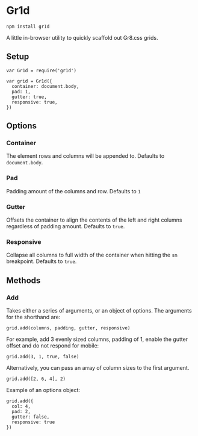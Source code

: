 # Gr1d

`npm install gr1d`

A little in-browser utility to quickly scaffold out Gr8.css grids.

## Setup

```
var Gr1d = require('gr1d')

var grid = Gr1d({
  container: document.body,
  pad: 1,
  gutter: true,
  responsive: true,
})
```

## Options

### Container
The element rows and columns will be appended to. Defaults to `document.body`.

### Pad
Padding amount of the columns and row. Defaults to `1`

### Gutter
Offsets the container to align the contents of the left and right columns regardless of padding amount. Defaults to `true`.

### Responsive
Collapse all columns to full width of the container when hitting the `sm` breakpoint. Defaults to `true`.

## Methods

### Add
Takes either a series of arguments, or an object of options. The arguments for the shorthand are:

```
grid.add(columns, padding, gutter, responsive)
```

For example, add 3 evenly sized columns, padding of 1, enable the gutter offset and do not respond for mobile:

```
grid.add(3, 1, true, false)
```

Alternatively, you can pass an array of column sizes to the first argument.

```
grid.add([2, 6, 4], 2)
```

Example of an options object:
```
grid.add({
  col: 4,
  pad: 2,
  gutter: false,
  responsive: true
})
```